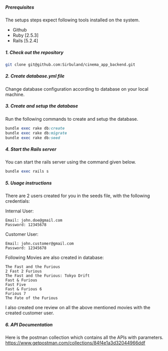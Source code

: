 ##### Prerequisites

The setups steps expect following tools installed on the system.

- Github
- Ruby [2.5.3]
- Rails [5.2.4]

##### 1. Check out the repository

```bash
git clone git@github.com:Sirbuland/cinema_app_backend.git
```

##### 2. Create database.yml file

Change database configuration according to database on your local machine.

##### 3. Create and setup the database

Run the following commands to create and setup the database.

```ruby
bundle exec rake db:create
bundle exec rake db:migrate
bundle exec rake db:seed
```

##### 4. Start the Rails server

You can start the rails server using the command given below.

```ruby
bundle exec rails s
```

##### 5. Usage instructions

There are 2 users created for you in the seeds file, with the following credentials:

Internal User:
```
Email: john.doe@gmail.com
Password: 12345678
```

Customer User:
```
Email: john.customer@gmail.com
Password: 12345678
```

Following Movies are also created in database:
```
The Fast and the Furious
2 Fast 2 Furious
The Fast and the Furious: Tokyo Drift
Fast & Furious
Fast Five
Fast & Furious 6
Furious 7
The Fate of the Furious
```

I also created one review on all the above mentioned movies with the created customer user.

##### 6. API Documentation

Here is the postman collection which contains all the APIs with parameters.
https://www.getpostman.com/collections/84f4e1a3d32044966ddf

